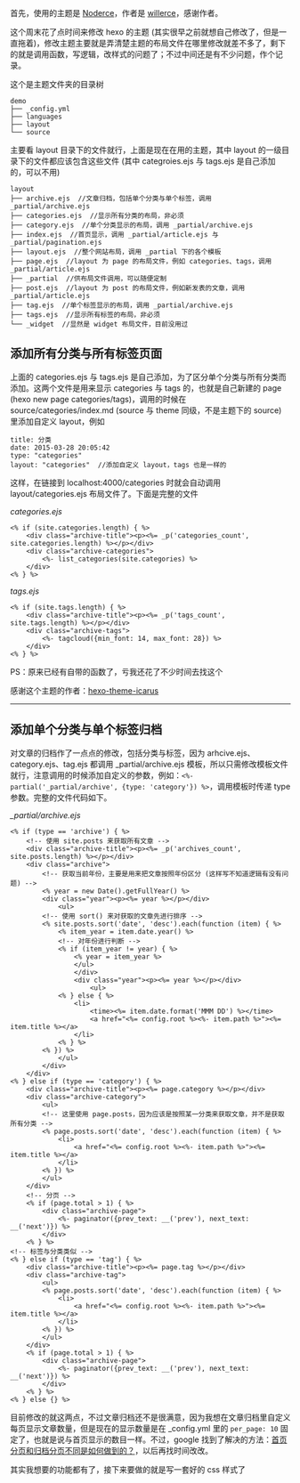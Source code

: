<!-- title:Hexo 主题修改 -->
<!-- keywords:Hexo -->

首先，使用的主题是 [Noderce](https://github.com/willerce/hexo-theme-noderce)，作者是 [willerce](http://willerce.com/)，感谢作者。

这个周末花了点时间来修改 hexo 的主题 (其实很早之前就想自己修改了，但是一直拖着)，修改主题主要就是弄清楚主题的布局文件在哪里修改就差不多了，剩下的就是调用函数，写逻辑，改样式的问题了；不过中间还是有不少问题，作个记录。

这个是主题文件夹的目录树

```
demo
├── _config.yml
├── languages
├── layout
└── source
```

主要看 layout 目录下的文件就行，上面是现在在用的主题，其中 layout 的一级目录下的文件都应该包含这些文件 (其中 categroies.ejs 与 tags.ejs 是自己添加的，可以不用)

```
layout
├── archive.ejs  //文章归档，包括单个分类与单个标签，调用 _partial/archive.ejs
├── categories.ejs  //显示所有分类的布局，非必须
├── category.ejs  //单个分类显示的布局，调用 _partial/archive.ejs
├── index.ejs  //首页显示，调用 _partial/article.ejs 与 _partial/pagination.ejs
├── layout.ejs  //整个网站布局，调用 _partial 下的各个模板
├── page.ejs  //layout 为 page 的布局文件，例如 categories、tags，调用 _partial/article.ejs
├── _partial  //供布局文件调用，可以随便定制
├── post.ejs  //layout 为 post 的布局文件，例如新发表的文章，调用 _partial/article.ejs
├── tag.ejs  //单个标签显示的布局，调用 _partial/archive.ejs
├── tags.ejs  //显示所有标签的布局，非必须
└── _widget  //显然是 widget 布局文件，目前没用过
```

## 添加所有分类与所有标签页面

上面的 categories.ejs 与 tags.ejs 是自己添加，为了区分单个分类与所有分类而添加。这两个文件是用来显示 categories 与 tags 的，也就是自己新建的 page (hexo new page categories/tags)，调用的时候在 source/categories/index.md (source 与 theme 同级，不是主题下的 source) 里添加自定义 layout，例如

```
title: 分类
date: 2015-03-28 20:05:42
type: "categories"
layout: "categories"  //添加自定义 layout，tags 也是一样的
```

这样，在链接到 localhost:4000/categories 时就会自动调用 layout/categories.ejs 布局文件了。下面是完整的文件

*categories.ejs*

```
<% if (site.categories.length) { %>
	<div class="archive-title"><p><%= _p('categories_count', site.categories.length) %></p></div>
	<div class="archive-categories">
		<%- list_categories(site.categories) %>
	</div>
<% } %>
```

*tags.ejs*

```
<% if (site.tags.length) { %>
	<div class="archive-title"><p><%= _p('tags_count', site.tags.length) %></p></div>
	<div class="archive-tags">
		<%- tagcloud({min_font: 14, max_font: 28}) %>
	</div>
<% } %>
```

PS：原来已经有自带的函数了，亏我还花了不少时间去找这个

感谢这个主题的作者：[hexo-theme-icarus](https://github.com/ppoffice/hexo-theme-icarus/blob/master/layout/categories.ejs)

---

## 添加单个分类与单个标签归档

对文章的归档作了一点点的修改，包括分类与标签，因为 arhcive.ejs、category.ejs、tag.ejs 都调用 _partial/archive.ejs 模板，所以只需修改模板文件就行，注意调用的时候添加自定义的参数，例如：`<%- partial('_partial/archive', {type: 'category'}) %>`，调用模板时传递 type 参数。完整的文件代码如下。

*_partial/archive.ejs*

```
<% if (type == 'archive') { %>
	<!-- 使用 site.posts 来获取所有文章 -->
	<div class="archive-title"><p><%= _p('archives_count', site.posts.length) %></p></div>
	<div class="archive">
		<!-- 获取当前年份，主要是用来把文章按照年份区分 (这样写不知道逻辑有没有问题) -->
		<% year = new Date().getFullYear() %>
		<div class="year"><p><%= year %></p></div>
			<ul>
		<!-- 使用 sort() 来对获取的文章先进行排序 -->
		<% site.posts.sort('date', 'desc').each(function (item) { %>
			<% item_year = item.date.year() %>
			<!-- 对年份进行判断 -->
			<% if (item_year != year) { %>
				<% year = item_year %>
				</ul>
				</div>
				<div class="year"><p><%= year %></p></div>
					<ul>
			<% } else { %>
				<li>
					<time><%= item.date.format('MMM DD') %></time>
					<a href="<%= config.root %><%- item.path %>"><%= item.title %></a>
				</li>
			<% } %>
		<% }) %>
			</ul>
		</div>
	</div>
<% } else if (type == 'category') { %>
	<div class="archive-title"><p><%= page.category %></p></div>
	<div class="archive-category">
		<ul>
		<!-- 这里使用 page.posts，因为应该是按照某一分类来获取文章，并不是获取所有分类 -->
		<% page.posts.sort('date', 'desc').each(function (item) { %>
			<li>
				<a href="<%= config.root %><%- item.path %>"><%= item.title %></a>
			</li>
		<% }) %>
		</ul>
	</div>
	<!-- 分页 -->
	<% if (page.total > 1) { %>
		<div class="archive-page">
			<%- paginator({prev_text: __('prev'), next_text: __('next')}) %>
		</div>
	<% } %>
<!-- 标签与分类类似 -->
<% } else if (type == 'tag') { %>
	<div class="archive-title"><p><%= page.tag %></p></div>
	<div class="archive-tag">
		<ul>
		<% page.posts.sort('date', 'desc').each(function (item) { %>
			<li>
				<a href="<%= config.root %><%- item.path %>"><%= item.title %></a>
			</li>
		<% }) %>
		</ul>
	</div>
	<% if (page.total > 1) { %>
		<div class="archive-page">
			<%- paginator({prev_text: __('prev'), next_text: __('next')}) %>
		</div>
	<% } %>
<% } else {} %>
```

目前修改的就这两点，不过文章归档还不是很满意，因为我想在文章归档里自定义每页显示文章数量，但是现在的显示数量是在 _config.yml 里的 `per_page: 10` 固定了，也就是说与首页显示的数目一样。不过，google 找到了解决的方法：[首页分页和归档分页不同是如何做到的？](https://github.com/iissnan/hexo-theme-next/issues/30)，以后再找时间改改。

其实我想要的功能都有了，接下来要做的就是写一套好的 css 样式了
